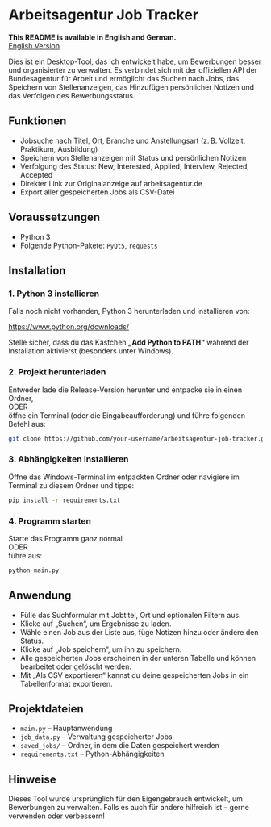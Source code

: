 # Arbeitsagentur Job Tracker

**This README is available in English and German.**  
[English Version](README.en.md)

Dies ist ein Desktop-Tool, das ich entwickelt habe, um Bewerbungen besser und organisierter zu verwalten. Es verbindet sich mit der offiziellen API der Bundesagentur für Arbeit und ermöglicht das Suchen nach Jobs, das Speichern von Stellenanzeigen, das Hinzufügen persönlicher Notizen und das Verfolgen des Bewerbungsstatus.

## Funktionen

- Jobsuche nach Titel, Ort, Branche und Anstellungsart (z. B. Vollzeit, Praktikum, Ausbildung)
- Speichern von Stellenanzeigen mit Status und persönlichen Notizen
- Verfolgung des Status: New, Interested, Applied, Interview, Rejected, Accepted
- Direkter Link zur Originalanzeige auf arbeitsagentur.de
- Export aller gespeicherten Jobs als CSV-Datei

## Voraussetzungen

- Python 3
- Folgende Python-Pakete: `PyQt5`, `requests`

## Installation

### 1. Python 3 installieren

Falls noch nicht vorhanden, Python 3 herunterladen und installieren von:

https://www.python.org/downloads/

Stelle sicher, dass du das Kästchen **„Add Python to PATH“** während der Installation aktivierst (besonders unter Windows).

### 2. Projekt herunterladen

Entweder lade die Release-Version herunter und entpacke sie in einen Ordner,  
ODER  
öffne ein Terminal (oder die Eingabeaufforderung) und führe folgenden Befehl aus:

```bash
git clone https://github.com/your-username/arbeitsagentur-job-tracker.git
```

### 3. Abhängigkeiten installieren

Öffne das Windows-Terminal im entpackten Ordner oder navigiere im Terminal zu diesem Ordner und tippe:

```bash
pip install -r requirements.txt
```

### 4. Programm starten

Starte das Programm ganz normal  
ODER  
führe aus:

```bash
python main.py
```

## Anwendung

- Fülle das Suchformular mit Jobtitel, Ort und optionalen Filtern aus.
- Klicke auf „Suchen“, um Ergebnisse zu laden.
- Wähle einen Job aus der Liste aus, füge Notizen hinzu oder ändere den Status.
- Klicke auf „Job speichern“, um ihn zu speichern.
- Alle gespeicherten Jobs erscheinen in der unteren Tabelle und können bearbeitet oder gelöscht werden.
- Mit „Als CSV exportieren“ kannst du deine gespeicherten Jobs in ein Tabellenformat exportieren.

## Projektdateien

- `main.py` – Hauptanwendung
- `job_data.py` – Verwaltung gespeicherter Jobs
- `saved_jobs/` – Ordner, in dem die Daten gespeichert werden
- `requirements.txt` – Python-Abhängigkeiten

## Hinweise

Dieses Tool wurde ursprünglich für den Eigengebrauch entwickelt, um Bewerbungen zu verwalten. Falls es auch für andere hilfreich ist – gerne verwenden oder verbessern!
